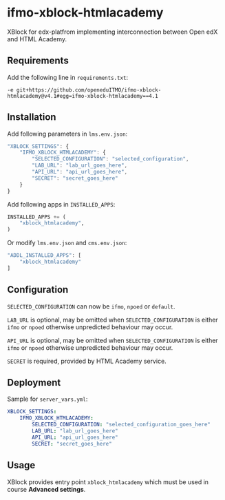 # ifmo-xblock-htmlacademy

XBlock for edx-platfrom implementing interconnection between Open edX and HTML Academy.

## Requirements

Add the following line in `requirements.txt`:

```
-e git+https://github.com/openeduITMO/ifmo-xblock-htmlacademy@v4.1#egg=ifmo-xblock-htmlacademy==4.1
```

## Installation

Add following parameters in `lms.env.json`:

```javascript
"XBLOCK_SETTINGS": {
    "IFMO_XBLOCK_HTMLACADEMY": {
        "SELECTED_CONFIGURATION": "selected_configuration",
        "LAB_URL": "lab_url_goes_here",
        "API_URL": "api_url_goes_here",
        "SECRET": "secret_goes_here"
    }
}
```

Add following apps in `INSTALLED_APPS`:

```python
INSTALLED_APPS += (
    "xblock_htmlacademy",
)
```

Or modify `lms.env.json` and `cms.env.json`:
 
```javascript
"ADDL_INSTALLED_APPS": [
    "xblock_htmlacademy"
]
```

## Configuration

`SELECTED_CONFIGURATION` can now be `ifmo`, `npoed` or `default`.

`LAB_URL` is optional, may be omitted when `SELECTED_CONFIGURATION` is either 
`ifmo` or `npoed` otherwise unpredicted behaviour may occur.

`API_URL` is optional, may be omitted when `SELECTED_CONFIGURATION` is either 
`ifmo` or `npoed` otherwise unpredicted behaviour may occur.

`SECRET` is required, provided by HTML Academy service.

## Deployment

Sample for `server_vars.yml`:

```yml
XBLOCK_SETTINGS:
    IFMO_XBLOCK_HTMLACADEMY:
        SELECTED_CONFIGURATION: "selected_configuration_goes_here"
        LAB_URL: "lab_url_goes_here"
        API_URL: "api_url_goes_here"
        SECRET: "secret_goes_here"
```

## Usage

XBlock provides entry point `xblock_htmlacademy` which must be used in course **Advanced settings**.
